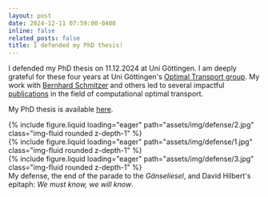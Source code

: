 ```yaml
---
layout: post
date: 2024-12-11 07:59:00-0400
inline: false
related_posts: false
title: I defended my PhD thesis! 
---
```


I defended my PhD thesis on 11.12.2024 at Uni Göttingen. I am deeply grateful for these four years at Uni Göttingen's [Optimal Transport group](https://ot.cs.uni-goettingen.de/index.html). My work with [Bernhard Schmitzer](https://ot.cs.uni-goettingen.de/schmitzer.html) and others led to several impactful [publications](/publications/) in the field of computational optimal transport.

My PhD thesis is available [here](http://resolver.sub.uni-goettingen.de/purl?ediss-11858/15702). 

<div class="row mt-3">
    <div class="col-sm mt-3 mt-md-0">
        {% include figure.liquid loading="eager" path="assets/img/defense/2.jpg" class="img-fluid rounded z-depth-1" %}
    </div>
    <div class="col-sm mt-3 mt-md-0">
        {% include figure.liquid loading="eager" path="assets/img/defense/1.jpg" class="img-fluid rounded z-depth-1" %}
    </div>
    <div class="col-sm mt-3 mt-md-0">
        {% include figure.liquid loading="eager" path="assets/img/defense/3.jpg" class="img-fluid rounded z-depth-1" %}
    </div>
</div>
<div class="caption"> My defense, the end of the parade to the <i>Gänseliesel</i>, and David Hilbert's epitaph: <i>We must know, we will know</i>.
</div>

